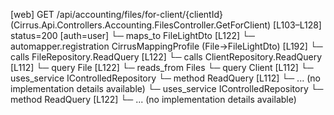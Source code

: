 [web] GET /api/accounting/files/for-client/{clientId}  (Cirrus.Api.Controllers.Accounting.FilesController.GetForClient)  [L103–L128] status=200 [auth=user]
  └─ maps_to FileLightDto [L122]
    └─ automapper.registration CirrusMappingProfile (File->FileLightDto) [L192]
  └─ calls FileRepository.ReadQuery [L122]
  └─ calls ClientRepository.ReadQuery [L112]
  └─ query File [L122]
    └─ reads_from Files
  └─ query Client [L112]
  └─ uses_service IControlledRepository<Client>
    └─ method ReadQuery [L112]
      └─ ... (no implementation details available)
  └─ uses_service IControlledRepository<File>
    └─ method ReadQuery [L122]
      └─ ... (no implementation details available)

